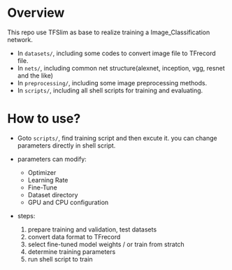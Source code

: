 # Overview

This repo use TFSlim as base to realize training a Image_Classification network.


* In `datasets/`, including some codes to convert image file to TFrecord file.
* In `nets/`, including common net structure(alexnet, inception, vgg, resnet and the like)
* In `preprocessing/`, including some image preprocessing methods.
* In `scripts/`, including all shell scripts for training and evaluating.

# How to use?
* Goto `scripts/`, find training script and then excute it. you can change parameters directly in shell script.  

* parameters can modify:
  * Optimizer
  * Learning Rate
  * Fine-Tune
  * Dataset directory
  * GPU and CPU configuration

* steps:
  1. prepare training and validation, test datasets
  2. convert data format to TFrecord
  3. select fine-tuned model weights / or train from stratch
  4. determine training parameters
  5. run shell script to train 

